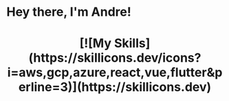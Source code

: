 <h1 align="left">
  Hey there, <span>I'm Andre!</span>
</h1>
<h1 align="center">
[![My Skills](https://skillicons.dev/icons?i=aws,gcp,azure,react,vue,flutter&perline=3)](https://skillicons.dev)
</h1>
